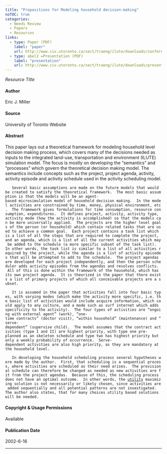 ```yaml
---
title: "Propositions for Modeling household decision-making"
noTOC: true
categories:
  - Needs Review
  - Papers
  - Resources
links:
  - type: Paper (PDF)
    label: "paper"
    url: http://www.civ.utoronto.ca/sect/traeng/ilute/downloads/conference_papers/miller-propositions1_mcri1stcolloquium.pdf
  - type: abel2 =Presentation (PDF)
    label: "presentation"
    url: http://www.civ.utoronto.ca/sect/traeng/ilute/downloads/presentations/miller_mcri-colloquium-02.pdf
---
```



*Resource Title*

#### Author

Eric J. Miller

#### Source

University of Toronto Website

#### Abstract

This paper lays out a theoretical framework for modeling household level decision making process, which covers many of the decisions needed as inputs to the integrated land-use, transportation and environment (ILUTE) simulation model. The focus is mostly on developing the “semantics” and “processes” which govern the theoretical decision making model. The semantics include concepts such as the project, project agenda, activity, activity episode and activity schedule used in the activity scheduling model.

`   Several basic assumptions are made on the future models that would be created to satisfy the theoretical framework.  The most basic assumption is that the models will be an agent-based microsimulation model of household decision making.  In the model activities are constrained by time, money, physical environment, etc.  The framework gives formulations for time consumption, resource consumption, expenditures.  It defines project, activity, activity type, activity mode (how the activity is accomplished) so that the models can be more universally applied.  The projects are the higher level goals of the person (or household) which contain related tasks that are used to achieve a common goal.  Each project contains a task list which is a list of all the steps that are required to complete the project, and an agenda, which is a list of all the current activities which may be added to the schedule (a more specific subset of the task list).  In other words, the task list is similar to a list of all activities required by the project, while the agenda is a list of activity episodes that will be attempted to add to the schedule.  The project agendas are developed for each project independently, and then the person scheduler adds activity episodes from the agendas and resolves conflicts.  All of this is done within the framework of the household, which has its own project agenda.  It is theorized in the paper that there exists a list of primary projects of which all conceivable projects are a subset.`\
`   `\
`   It is assumed in the paper that activities fall into four basic types, with varying modes (which make the activity more specific, i.e. the basic list of activities would include acquire information, which could apply to any culture, and a mode such as surf internet which adds specificity to the activity).  The four types of activities are “ongoing with external agent” (work), “one-time contracts” (doctor visit), “within household” (maintenance) and “serve-dependent” (supervise child).  The model assumes that the contract activities (type I and II) are highest priority, with type one pre-planned as an skeleton schedule and type two has highest priority but only a weekly probability of occurrence.  Serve-dependent activities are also high priority, as they are mandatory at the household level.`

`   In developing the household scheduling process several hypotheses were made by the author.  First, that scheduling is a sequential process, where activities are scheduled as their need arises.  The provisional schedule can therefore be changed as needed as new activities are fit from the project agendas.  Because of this, the scheduling process does not have an optimal outcome.  In other words, the `[`utility`](utility)` maximizing solution is not necessarily or likely chosen, since activities are added sequentially and all potential patterns are not investigated.  The author also states, that for many choices utility based solutions will be needed.`

#### Copyright & Usage Permissions

Available

#### Publication Date

2002-6-16

------------------------------------------------------------------------

